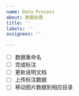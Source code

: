 ```yaml
---
name: Data Process
about: 数据处理
title: ''
labels: ''
assignees: ''

---
```


- [ ] 数据重命名
- [ ] 完成标注
- [ ] 更新说明文档
- [ ] 上传标注数据
- [ ] 移动图片数据到相应目录
